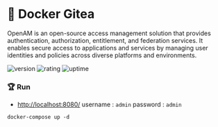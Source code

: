# 🎉 Docker Gitea

OpenAM is an open-source access management solution that provides authentication, authorization, entitlement, and federation services. It enables secure access to applications and services by managing user identities and policies across diverse platforms and environments.

![version](https://img.shields.io/badge/version-1.0-blue)
![rating](https://img.shields.io/badge/rating-★★★★★-yellow)
![uptime](https://img.shields.io/badge/uptime-100%25-brightgreen)

### 🏆 Run

- [http://localhost:8080/](http://localhost:8080/) username : `admin` password : `admin`

```shell
docker-compose up -d
```
